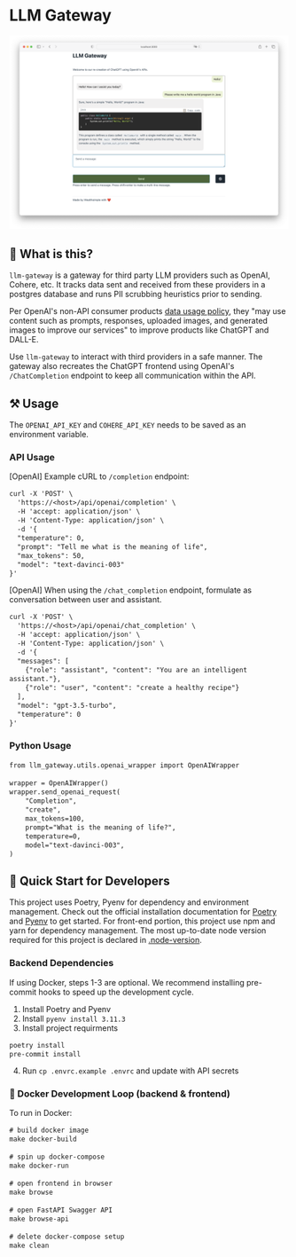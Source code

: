 # LLM Gateway

<p align="center">
  <img src="./docs/images/demo.png" />
</p>

## 🤔 What is this?

`llm-gateway` is a gateway for third party LLM providers such as OpenAI, Cohere, etc. It tracks data sent and received from these providers in a postgres database and runs PII scrubbing heuristics prior to sending.

Per OpenAI's non-API consumer products [data usage policy](https://help.openai.com/en/articles/7039943-data-usage-for-consumer-services-faq), they "may use content such as prompts, responses, uploaded images, and generated images to improve our services" to improve products like ChatGPT and DALL-E.

Use `llm-gateway` to interact with third providers in a safe manner. The gateway also recreates the ChatGPT frontend using OpenAI's `/ChatCompletion` endpoint to keep all communication within the API.

## ⚒️ Usage

The `OPENAI_API_KEY` and `COHERE_API_KEY` needs to be saved as an environment variable.

### API Usage
[OpenAI] Example cURL to `/completion` endpoint:
```
curl -X 'POST' \
  'https://<host>/api/openai/completion' \
  -H 'accept: application/json' \
  -H 'Content-Type: application/json' \
  -d '{
  "temperature": 0,
  "prompt": "Tell me what is the meaning of life",
  "max_tokens": 50,
  "model": "text-davinci-003"
}'
```

[OpenAI] When using the `/chat_completion` endpoint, formulate as conversation between user and assistant.
```
curl -X 'POST' \
  'https://<host>/api/openai/chat_completion' \
  -H 'accept: application/json' \
  -H 'Content-Type: application/json' \
  -d '{
  "messages": [
    {"role": "assistant", "content": "You are an intelligent assistant."},
    {"role": "user", "content": "create a healthy recipe"}
  ],
  "model": "gpt-3.5-turbo",
  "temperature": 0
}'
```

### Python Usage

```python3
from llm_gateway.utils.openai_wrapper import OpenAIWrapper

wrapper = OpenAIWrapper()
wrapper.send_openai_request(
    "Completion",
    "create",
    max_tokens=100,
    prompt="What is the meaning of life?",
    temperature=0,
    model="text-davinci-003",
)
```

## 🚀 Quick Start for Developers

This project uses Poetry, Pyenv for dependency and environment management. Check out the official installation documentation for [Poetry](https://python-poetry.org/docs/#installing-with-the-official-installer) and [Pyenv](https://github.com/pyenv/pyenv) to get started.
For front-end portion, this project use npm and yarn for dependency management. The most up-to-date node version required for this project is declared in [.node-version](./front_end/.node-version).

### Backend Dependencies

If using Docker, steps 1-3 are optional. We recommend installing pre-commit hooks to speed up the development cycle.

1. Install Poetry and Pyenv
2. Install `pyenv install 3.11.3`
3. Install project requirments
```
poetry install
pre-commit install
```
4. Run `cp .envrc.example .envrc` and update with API secrets

### 🐳 Docker Development Loop (backend & frontend)

To run in Docker:

```
# build docker image
make docker-build

# spin up docker-compose
make docker-run

# open frontend in browser
make browse

# open FastAPI Swagger API
make browse-api

# delete docker-compose setup
make clean
```
